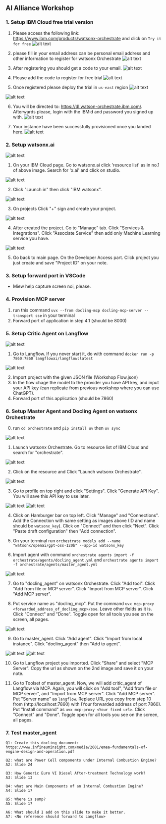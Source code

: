 ## AI Alliance Workshop

### 1. Setup IBM Cloud free trial version
1. Please access the following link:
https://www.ibm.com/products/watsonx-orchestrate and click on `Try it for free`
![alt text](assets/images/image.png)

2. please fill in your email address can be personal email address and other information to register for watsonx Orchestrate
![alt text](assets/images/image-1.png)


3. After registering you should get a code to your email.
![alt text](assets/images/image-2.png)

4. Please add the code to register for free trial
![alt text](assets/images/image-3.png)

5. Once registered please deploy the trial in `us-east` region
![alt text](assets/images/image-4.png)

![alt text](assets/images/image-5.png)

6. You will be directed to: https://dl.watson-orchestrate.ibm.com/. Afterwards please, login with the IBMid and password you signed up with.
![alt text](assets/images/image-7.png)

7. Your instance have been successfully provisioned once you landed here.
![alt text](assets/images/image-8.png)

### 2. Setup watsonx.ai
![alt text](assets/step2/image1.png)

1. On your IBM Cloud page. Go to watsonx.ai click 'resource list' as in no.1 of above image. Search for 'x.ai' and click on studio.

![alt text](assets/step2/image2.png)

2. Click "Launch in" then click "IBM watsonx".

![alt text](assets/step2/image3.png)

3. On projects Click "+" sign and create your project.

![alt text](assets/step2/image5.png)

4. After created the project. Go to "Manage" tab. Click "Services & Integrations". Click "Associate Service" then add only Machine Learning service you have.

![alt text](assets/step2/image4.png)

5. Go back to main page. On the Developer Access part. Click project you just create and save "Project ID" on your note.


### 3. Setup forward port in VSCode
- Miew help capture screen noi, please. 

### 4. Provision MCP server
1. run this command `uvx --from docling-mcp docling-mcp-server --transport sse` in your terminal
2. Forward port of application in step 4.1 (should be 8000)

### 5. Setup Critic Agent on Langflow

![alt text](assets/step5/image.png)

1. Go to Langflow. If you never start it, do with command `docker run -p 7860:7860 langflowai/langflow:latest`

![alt text](assets/step5/image2.png)

2. Import project with the given JSON file (Workshop Flow.json)
3. In the flow chage the model to the provider you have API key, and input your API key (can replicate from previous workshop where you can use ChatGPT).
4. Forward port of this application (should be 7860)

### 6. Setup Master Agent and Docling Agent on watsonx Orchestrate

0. run `cd orchestrate` and `pip install uv` then `uv sync`

![alt text](assets/step6/image.png)

1. Launch watsonx Orchestrate. Go to resource list of IBM Cloud and search for "orchestrate". 

![alt text](assets/step6/image2.png)

2. Click on the resource and Click "Launch watsonx Orchestrate".

![alt text](assets/step6/image3.png)

3. Go to profile on top right and click "Settings". Click "Generate API Key". You will save this API key to use later.

![alt text](assets/step6/image4.png)
![alt text](assets/step6/image5.png)

4. Click on Hamburger bar on top left. Click "Manage" and "Connections". Add the Connection with same setting as images above (ID and name should be `watsonx_key`). Click on "Connect" and then click "Next". Click "Paste draft configuration" then "Add connection".

5. On your terminal run `orchestrate models add --name "watsonx/openai/gpt-oss-120b" --app-id watsonx_key`

6. Import agent with command `orchestrate agents import -f orchestrate/agents/docling_agent.yml` and `orchestrate agents import -f orchestrate/agents/master_agent.yml`

![alt text](assets/step6/image6.png)

7. Go to "docling_agent" on watsonx Orchestrate. Click "Add tool". Click "Add from file or MCP server". Click "Import from MCP server". Click "Add MCP server".

8. Put service name as "docling_mcp". Put the command `uvx mcp-proxy <forwarded_address_of_docling_mcp>/sse`. Leave other fields as it is. Click "Connect" and "Done". Toggle open for all tools you see on the screen, all pages.

![alt text](assets/step6/image7.png)

9. Go to master_agent. Click "Add agent". Click "Import from local instance". Click "docling_agent" then "Add to agent".

![alt text](assets/step6/image8.png)
![alt text](assets/step6/image9.png)

10. Go to Langflow project you imported. Click "Share" and select "MCP Server". Copy the url as shown on the 2nd image and save it on your note. 

11. Go to Toolset of master_agent. Now, we will add critic_agent of Langflow via MCP. Again, you will click on "Add tool", "Add from file or MCP server", and "Import from MCP server". Click "Add MCP server". Put "Server name" as `langflow`. Replace URL you copy from step 10 from (http://localhost:7860) with (Your forwarded address of port 7860). Put "Install command" as `uvx mcp-proxy <Your fixed url>`. Click "Connect" and "Done". Toggle open for all tools you see on the screen, all pages. 

### 7. Test master_agent
```
Q1: Create this docling document: https://www.infineuminsight.com/media/2601/emea-fundamentals-of-engine-design-and-operation.pdf
```
```
Q2: what are Power Cell components under Internal Combustion Engine? 
A2: Slide 24
```
```
Q3: How Generic Euro VI Diesel After-treatment Technology work?
A3: Slide 13
```
```
Q4: what are Main Components of an Internal Combustion Engine?
A4: Slide 17
```
```
Q5: Where is sump?
A5: Slide 17
```
```
A6: What should I add on this slide to make it better.
A7: <No reference should forward to Langflow>
```



